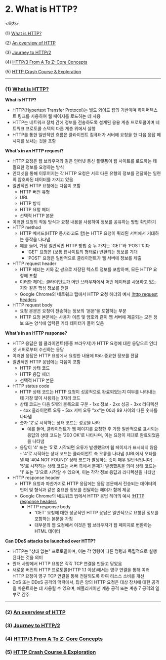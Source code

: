 # 2. What is HTTP?

<목차>

(1) [What is HTTP?](#2-what-is-http)

(2) [An overview of HTTP](#2-an-overview-of-httphttpsdevelopermozillaorgen-usdocswebhttpoverview)

(3) [Journey to HTTP/2](#3-journey-to-http2httpskamranahmedinfoblog20160813http-in-depth)

(4) [HTTP/3 From A To Z: Core Concepts](#4-http3-from-a-to-z-core-conceptshttpswwwsmashingmagazinecom202108http3-core-concepts-part1)

(5) [HTTP Crash Course & Exploration](#5-http-crash-course--explorationhttpswwwyoutubecomwatchviym2zfp3zn0)

---

### (1) [What is HTTP?](https://www.cloudflare.com/en-gb/learning/ddos/glossary/hypertext-transfer-protocol-http/)

**What is HTTP?**

- HTTP(Hypertext Transfer Protocol)는 월드 와이드 웹의 기반이며 하이퍼텍스트 링크를 사용하여 웹 페이지를 로드하는 데 사용
- HTTP는 네트워크 장치 간에 정보를 전송하도록 설계된 응용 계층 프로토콜이며 네트워크 프로토콜 스택의 다른 계층 위에서 실행
- HTTP를 통한 일반적인 흐름은 클라이언트 컴퓨터가 서버에 요청을 한 다음 응답 메시지를 보내는 것을 포함

**What’s in an HTTP request?**

- HTTP 요청은 웹 브라우저와 같은 인터넷 통신 플랫폼이 웹 사이트를 로드하는 데 필요한 정보를 요청하는 방식
- 인터넷을 통해 이루어지는 각 HTTP 요청은 서로 다른 유형의 정보를 전달하는 일련의 암호화된 데이터를 가지고 있음
- 일반적인 HTTP 요청에는 다음이 포함
  - HTTP 버전 유형
  - URL
  - HTTP 방식
  - HTTP 요청 헤더
  - 선택적 HTTP 본문
- 이러한 요청의 작동 방식과 요청 내용을 사용하여 정보를 공유하는 방법 확인하기
- HTTP method
  - HTTP 메서드(HTTP 동사라고도 함)는 HTTP 요청이 쿼리된 서버에서 기대하는 동작을 나타냄
  - 예를 들어, 가장 일반적인 HTTP 방법 중 두 가지는 'GET'와 'POST'이다
    - 'GET' 요청은 (보통 웹사이트의 형태로) 반환되는 정보를 기대
    - 'POST' 요청은 일반적으로 클라이언트가 웹 서버에 정보를 제출
- HTTP request header
  - HTTP 헤더는 키와 값 쌍으로 저장된 텍스트 정보를 포함하며, 모든 HTTP 요청에 포함
  - 이러한 헤더는 클라이언트가 어떤 브라우저에서 어떤 데이터를 사용하고 있는지와 같은 핵심 정보를 전달
  - Google Chrome의 네트워크 탭에서 HTTP 요청 헤더의 예시
    [!http request headers](./img/http%20request%20headers.png)
- HTTP request body
  - 요청 본문은 요청이 전송하는 정보의 '본문'을 포함하는 부분
  - HTTP 요청 본문에는 사용자 이름 및 암호와 같이 웹 서버에 제출되는 모든 정보 또는 양식에 입력된 기타 데이터가 들어 있음

**What’s in an HTTP response?**

- HTTP 응답은 웹 클라이언트(종종 브라우저)가 HTTP 요청에 대한 응답으로 인터넷 서버로부터 수신하는 응답
- 이러한 응답은 HTTP 요청에서 요청한 내용에 따라 중요한 정보를 전달
- 일반적인 HTTP 응답에는 다음이 포함
  - HTTP 상태 코드
  - HTTP 응답 헤더
  - 선택적 HTTP 본문
- HTTP status code
  - HTTP 상태 코드는 HTTP 요청이 성공적으로 완료되었는지 여부를 나타내는 데 가장 많이 사용되는 3자리 코드
  - 상태 코드는 다음 5개의 블록으로 구분 - 1xx 정보 - 2xx 성공 - 3xx 리디렉션 - 4xx 클라이언트 오류 - 5xx 서버 오류
    "xx"는 00과 99 사이의 다른 숫자를 나타냄
  - 숫자 '2'로 시작하는 상태 코드는 성공을 나타
    - 예를 들어, 클라이언트가 웹 페이지를 요청한 후 가장 일반적으로 표시되는 응답의 상태 코드는 '200 OK'로 나타나며, 이는 요청이 제대로 완료되었음을 나타냄
  - 응답이 '4' 또는 '5'로 시작되면 오류가 발생했으며 웹 페이지가 표시되지 않음 - '4'로 시작하는 상태 코드는 클라이언트 측 오류를 나타냄 (URL에서 오타를 낼 때 '404 NOT FOUND' 상태 코드가 발생하는 것이 매우 일반적입니다). - '5'로 시작하는 상태 코드는 서버 측에서 문제가 발생했음을 의미
    상태 코드는 '1' 또는 '3'으로 시작할 수 있으며, 이는 각각 정보 응답과 리디렉션을 나타냄
- HTTP response header
  - HTTP 요청과 마찬가지로 HTTP 응답에는 응답 본문에서 전송되는 데이터의 언어 및 형식과 같은 중요한 정보를 전달하는 헤더가 함께 제공
  - Google Chrome의 네트워크 탭에서 HTTP 응답 헤더의 예시
    [!HTTP response headers](./img/HTTP%20response%20headers.png)
    - HTTP response body
      - 'GET' 요청에 대한 성공적인 HTTP 응답은 일반적으로 요청된 정보를 포함하는 본문을 가짐
      - 대부분의 웹 요청에서 이것은 웹 브라우저가 웹 페이지로 변환하는 HTML 데이터

**Can DDoS attacks be launched over HTTP?**

- HTTP는 "상태 없는" 프로토콜이며, 이는 각 명령이 다른 명령과 독립적으로 실행된다는 것을 의미
- 원래 사양에서 HTTP 요청은 각각 TCP 연결을 만들고 닫았음
- 새로운 버전의 HTTP 프로토콜(HTTP 1.1 이상)에서는 영구 연결을 통해 여러 HTTP 요청이 영구 TCP 연결을 통해 전달되도록 하여 리소스 소비를 개선
- DoS 또는 DDoS 공격의 맥락에서, 많은 양의 HTTP 요청은 대상 장치에 대한 공격을 마운트하는 데 사용될 수 있으며, 애플리케이션 계층 공격 또는 계층 7 공격의 일부로 간주

---

### (2) [An overview of HTTP](https://developer.mozilla.org/en-US/docs/Web/HTTP/Overview)

### (3) [Journey to HTTP/2](https://kamranahmed.info/blog/2016/08/13/http-in-depth/)

### (4) [HTTP/3 From A To Z: Core Concepts](https://www.smashingmagazine.com/2021/08/http3-core-concepts-part1/)

### (5) [HTTP Crash Course & Exploration](https://www.youtube.com/watch?v=iYM2zFP3Zn0)
